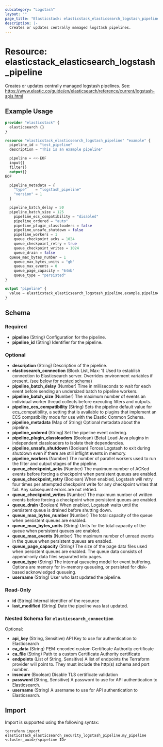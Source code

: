 ```yaml
---
subcategory: "Logstash"
layout: ""
page_title: "Elasticstack: elasticstack_elasticsearch_logstash_pipeline Resource"
description: |-
  Creates or updates centrally managed logstash pipelines.
---
```


# Resource: elasticstack_elasticsearch_logstash_pipeline

Creates or updates centrally managed logstash pipelines. See: https://www.elastic.co/guide/en/elasticsearch/reference/current/logstash-apis.html

## Example Usage

```terraform
provider "elasticstack" {
  elasticsearch {}
}

resource "elasticstack_elasticsearch_logstash_pipeline" "example" {
  pipeline_id = "test_pipeline"
  description = "This is an example pipeline"

  pipeline = <<-EOF
  input{}
  filter{}
  output{}
EOF

  pipeline_metadata = {
    "type"    = "logstash_pipeline"
    "version" = 1
  }

  pipeline_batch_delay = 50
  pipeline_batch_size = 125
	pipeline_ecs_compatibility = "disabled"
	pipeline_ordered = "auto"
	pipeline_plugin_classloaders = false
	pipeline_unsafe_shutdown = false
	pipeline_workers = 1
	queue_checkpoint_acks = 1024
	queue_checkpoint_retry = true
	queue_checkpoint_writes = 1024
	queue_drain = false
  queue_max_bytes_number = 1
	queue_max_bytes_units = "gb"
	queue_max_events = 0
	queue_page_capacity = "64mb"
	queue_type = "persisted"
}

output "pipeline" {
  value = elasticstack_elasticsearch_logstash_pipeline.example.pipeline_id
}
```

<!-- schema generated by tfplugindocs -->
## Schema

### Required

- **pipeline** (String) Configuration for the pipeline.
- **pipeline_id** (String) Identifier for the pipeline.

### Optional

- **description** (String) Description of the pipeline.
- **elasticsearch_connection** (Block List, Max: 1) Used to establish connection to Elasticsearch server. Overrides environment variables if present. (see [below for nested schema](#nestedblock--elasticsearch_connection))
- **pipeline_batch_delay** (Number) Time in milliseconds to wait for each event before sending an undersized batch to pipeline workers.
- **pipeline_batch_size** (Number) The maximum number of events an individual worker thread collects before executing filters and outputs.
- **pipeline_ecs_compatibility** (String) Sets the pipeline default value for ecs_compatibility, a setting that is available to plugins that implement an ECS compatibility mode for use with the Elastic Common Schema.
- **pipeline_metadata** (Map of String) Optional metadata about the pipeline.
- **pipeline_ordered** (String) Set the pipeline event ordering.
- **pipeline_plugin_classloaders** (Boolean) (Beta) Load Java plugins in independent classloaders to isolate their dependencies.
- **pipeline_unsafe_shutdown** (Boolean) Forces Logstash to exit during shutdown even if there are still inflight events in memory.
- **pipeline_workers** (Number) The number of parallel workers used to run the filter and output stages of the pipeline.
- **queue_checkpoint_acks** (Number) The maximum number of ACKed events before forcing a checkpoint when persistent queues are enabled.
- **queue_checkpoint_retry** (Boolean) When enabled, Logstash will retry four times per attempted checkpoint write for any checkpoint writes that fail. Any subsequent errors are not retried.
- **queue_checkpoint_writes** (Number) The maximum number of written events before forcing a checkpoint when persistent queues are enabled.
- **queue_drain** (Boolean) When enabled, Logstash waits until the persistent queue is drained before shutting down.
- **queue_max_bytes_number** (Number) The total capacity of the queue when persistent queues are enabled.
- **queue_max_bytes_units** (String) Units for the total capacity of the queue when persistent queues are enabled.
- **queue_max_events** (Number) The maximum number of unread events in the queue when persistent queues are enabled.
- **queue_page_capacity** (String) The size of the page data files used when persistent queues are enabled. The queue data consists of append-only data files separated into pages.
- **queue_type** (String) The internal queueing model for event buffering. Options are memory for in-memory queueing, or persisted for disk-based acknowledged queueing.
- **username** (String) User who last updated the pipeline.

### Read-Only

- **id** (String) Internal identifier of the resource
- **last_modified** (String) Date the pipeline was last updated.

<a id="nestedblock--elasticsearch_connection"></a>
### Nested Schema for `elasticsearch_connection`

Optional:

- **api_key** (String, Sensitive) API Key to use for authentication to Elasticsearch
- **ca_data** (String) PEM-encoded custom Certificate Authority certificate
- **ca_file** (String) Path to a custom Certificate Authority certificate
- **endpoints** (List of String, Sensitive) A list of endpoints the Terraform provider will point to. They must include the http(s) schema and port number.
- **insecure** (Boolean) Disable TLS certificate validation
- **password** (String, Sensitive) A password to use for API authentication to Elasticsearch.
- **username** (String) A username to use for API authentication to Elasticsearch.

## Import

Import is supported using the following syntax:

```shell
terraform import elasticstack_elasticsearch_security_logstash_pipeline.my_pipeline <cluster_uuid>/<pipeline ID>
```
